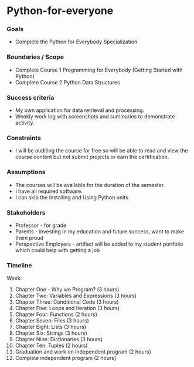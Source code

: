 # Python-for-everyone

### Goals

-   Complete the Python for Everybody Specialization

### Boundaries / Scope

-   Complete Course 1 Programming for Everybody (Getting Started with Python)
-   Complete Course 2 Python Data Structures

### Success criteria

-   My own application for data retrieval and processing.
-   Weekly work log with screenshots and summaries to demonstrate activity.

### Constraints

-   I will be auditing the course for free so will be able to read and view the course content but not submit projects or earn the certification.

### Assumptions

-   The courses will be available for the duration of the semester.
-   I have all required software.
-   I can skip the Installing and Using Python units.

### Stakeholders

-   Professor - for grade
-   Parents - investing in my education and future success, want to make them proud
-   Perspective Employers - artifact will be added to my student portfolio which could help with getting a job

### Timeline

Week:

1.  Chapter One - Why we Program? (3 hours)
2.  Chapter Two: Variables and Expressions (3 hours)
3.  Chapter Three: Conditional Code (3 hours)
4.  Chapter Five: Loops and Iteration (3 hours)
5.  Chapter Four: Functions (2 hours)
6.  Chapter Seven: Files (3 hours)
7.  Chapter Eight: Lists (3 hours)
8.  Chapter Six: Strings (3 hours)
9.  Chapter Nine: Dictionaries (3 hours)
10.  Chapter Ten: Tuples (2 hours)
11.  Graduation and work on independent program (2 hours)
12.  Complete independent program (2 hours)
